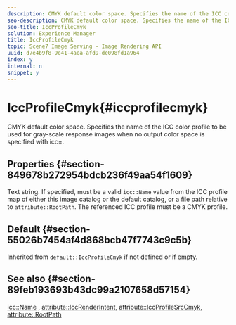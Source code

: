```yaml
---
description: CMYK default color space. Specifies the name of the ICC color profile to be used for gray-scale response images when no output color space is specified with icc=.
seo-description: CMYK default color space. Specifies the name of the ICC color profile to be used for gray-scale response images when no output color space is specified with icc=.
seo-title: IccProfileCmyk
solution: Experience Manager
title: IccProfileCmyk
topic: Scene7 Image Serving - Image Rendering API
uuid: d7e4b9f8-9e41-4aea-afd9-de098fd1a964
index: y
internal: n
snippet: y
---
```


# IccProfileCmyk{#iccprofilecmyk}

CMYK default color space. Specifies the name of the ICC color profile to be used for gray-scale response images when no output color space is specified with icc=.

## Properties {#section-849678b272954bdcb236f49aa54f1609}

Text string. If specified, must be a valid `icc::Name` value from the ICC profile map of either this image catalog or the default catalog, or a file path relative to `attribute::RootPath`. The referenced ICC profile must be a CMYK profile.

## Default {#section-55026b7454af4d868bcb47f7743c9c5b}

Inherited from `default::IccProfileCmyk` if not defined or if empty.

## See also {#section-89feb193693b43dc99a2107658d57154}

[icc::Name](../../../../../ir_api/material_cat/image-rendering-api-ref/c-ir-material-catalog/c-ir-icc-profile-map-reference/r-ir-name-icc.md#reference-7a293ede360e433782575f8f6a562ac2) , [attribute::IccRenderIntent](../../../../../ir_api/material_cat/image-rendering-api-ref/c-ir-material-catalog/c-ir-attributes-reference/r-ir-iccrenderintent.md#reference-3b80b7a4c25545a593c5076f318b5c40), [attribute::IccProfileSrcCmyk](../../../../../ir_api/material_cat/image-rendering-api-ref/c-ir-material-catalog/c-ir-attributes-reference/r-ir-iccprofilesrccmyk.md#reference-0256cae955404ebc92d5d0d1fa095ea2), [attribute::RootPath](../../../../../ir_api/material_cat/image-rendering-api-ref/c-ir-material-catalog/c-ir-attributes-reference/r-ir-rootpath.md#reference-a4d7c96b62e14fcbad1740c702f160f3) 
